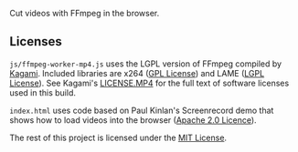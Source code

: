 Cut videos with FFmpeg in the browser.

## Licenses
`js/ffmpeg-worker-mp4.js` uses the LGPL version of FFmpeg compiled by [Kagami](https://github.com/Kagami/ffmpeg.js). Included libraries are x264 ([GPL License](https://git.videolan.org/?p=x264.git;a=blob;f=COPYING)) and LAME ([LGPL License](https://github.com/rbrito/lame/blob/origin/COPYING)). See Kagami's [LICENSE.MP4](https://github.com/Kagami/ffmpeg.js/blob/master/LICENSE.MP4) for the full text of software licenses used in this build.

`index.html` uses code based on Paul Kinlan's Screenrecord demo that shows how to load videos into the browser ([Apache 2.0 Licence](https://github.com/PaulKinlan/screenrecord/blob/master/LICENCE)).

The rest of this project is licensed under the [MIT License](LICENSE).

